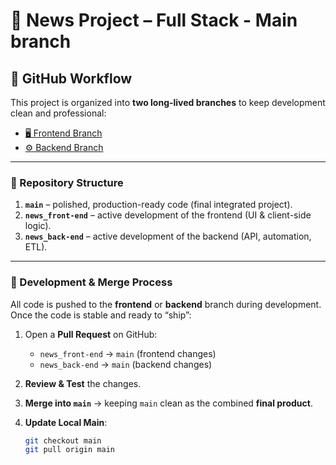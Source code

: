 # 📰 News Project – Full Stack  - Main branch

## 📌 GitHub Workflow  

This project is organized into **two long-lived branches** to keep development clean and professional:  

- [🖥️ Frontend Branch](https://github.com/RaffayMa/News/tree/front-end/news-app)  
- [⚙️ Backend Branch](https://github.com/RaffayMa/News/tree/back-end/news_app)  

---

### 🔹 Repository Structure  
1. **`main`** – polished, production-ready code (final integrated project).  
2. **`news_front-end`** – active development of the frontend (UI & client-side logic).  
3. **`news_back-end`** – active development of the backend (API, automation, ETL).  

---

### 🔹 Development & Merge Process  

All code is pushed to the **frontend** or **backend** branch during development.  
Once the code is stable and ready to “ship”:  

1. Open a **Pull Request** on GitHub:  
   - `news_front-end` → `main` (frontend changes)  
   - `news_back-end` → `main` (backend changes)  

2. **Review & Test** the changes.  

3. **Merge into `main`** → keeping `main` clean as the combined **final product**.  

4. **Update Local Main**:  
   ```bash
   git checkout main
   git pull origin main
